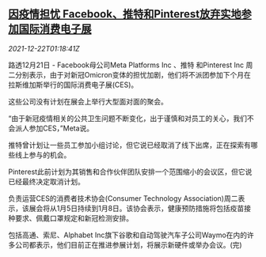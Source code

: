 <!--1640136662000-->
[因疫情担忧 Facebook、推特和Pinterest放弃实地参加国际消费电子展](https://cn.reuters.com/article/us-tech-firms-ces-covid-1222-idCNKBS2J1031)
------

<div><i>2021-12-22T01:18:41Z</i></div><p>路透12月21日 - Facebook母公司Meta Platforms Inc  、推特 和Pinterest Inc 周二分别表示，由于对新冠Omicron变体的担忧加剧，他们将不派团参加下个月在拉斯维加斯举行的国际消费电子展(CES)。</p><p>这些公司没有计划在展会上举行大型面对面的聚会。</p><p>“由于新冠疫情相关的公共卫生问题不断变化，出于谨慎和对员工的关心，我们不会派人参加CES，”Meta说。</p><p>推特曾计划让一些员工参加小组讨论，但它说已经取消了线下出席，正在探索有哪些线上参与的机会。</p><p>Pinterest此前计划为其销售和合作伙伴团队安排一个范围缩小的会议区，但它说已经最终决定取消计划。</p><p>负责运营CES的消费者技术协会(Consumer Technology Association)周二表示，该展会将从1月5日持续到1月8日。该协会表示，健康预防措施将包括疫苗接种要求、佩戴口罩规定和新冠检测安排。</p><p>包括高通、索尼、Alphabet Inc旗下谷歌和自动驾驶汽车子公司Waymo在内的许多公司都表示，他们目前正在推进参展计划，将展示新硬件或举办会议。(完)</p>
